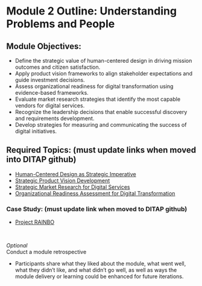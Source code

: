 # Module 2 Outline: Understanding Problems and People 
## Module Objectives:
- Define the strategic value of human-centered design in driving mission outcomes and citizen satisfaction.
- Apply product vision frameworks to align stakeholder expectations and guide investment decisions.
- Assess organizational readiness for digital transformation using evidence-based frameworks.
- Evaluate market research strategies that identify the most capable vendors for digital services.
- Recognize the leadership decisions that enable successful discovery and requirements development.
- Develop strategies for measuring and communicating the success of digital initiatives.

## Required Topics: (must update links when moved into DITAP github)
- [Human-Centered Design as Strategic Imperative](https://docs.google.com/document/d/1sNYsy59bsvo9K6wl-HGHzlEBu7snpahZIV1fRlxfT8o/edit?tab=t.apoqrvc7z1bl)
- [Strategic Product Vision Development](https://docs.google.com/document/d/1sNYsy59bsvo9K6wl-HGHzlEBu7snpahZIV1fRlxfT8o/edit?tab=t.ej2qh8oye35h)
- [Strategic Market Research for Digital Services](https://docs.google.com/document/d/1sNYsy59bsvo9K6wl-HGHzlEBu7snpahZIV1fRlxfT8o/edit?tab=t.e0e4vzv4z2my)
- [Organizational Readiness Assessment for Digital Transformation](https://docs.google.com/document/d/1sNYsy59bsvo9K6wl-HGHzlEBu7snpahZIV1fRlxfT8o/edit?tab=t.fxs7c1ltjjg9)

### Case Study: (must update link when moved to DITAP github)
- [Project RAINBO](https://docs.google.com/document/d/1nwzeQdVGMOxQxJTkSutb517Cn1jE1-KCe36U20w4eXc/edit?usp=sharing)
<br>

_Optional_ </br>
Conduct a module retrospective
- Participants share what they liked about the module, what went well, what they didn’t like, and what didn’t go well, as well as ways the module delivery or learning could be enhanced for future iterations.


